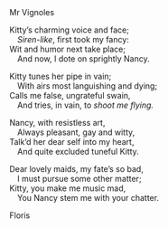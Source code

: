 <div class="author">Mr Vignoles</div>  

Kitty’s charming voice and face;  
&emsp;*Siren-like*, first took my fancy:  
Wit and humor next take place;  
&emsp;And now, I dote on sprightly Nancy.  

Kitty tunes her pipe in vain;  
&emsp;With airs most languishing and dying;  
Calls me false, ungrateful swain,  
&emsp;And tries, in vain, to *shoot me flying.*  

Nancy, with resistless art,  
&emsp;Always pleasant, gay and witty,  
Talk’d her dear self into my heart,  
&emsp;And quite excluded tuneful Kitty.  

Dear lovely maids, my fate’s so bad,  
&emsp;I must pursue some other matter;  
Kitty, you make me music mad,  
&emsp;You Nancy stem me with your chatter.  

Floris